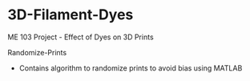 # 3D-Filament-Dyes
ME 103 Project - Effect of Dyes on 3D Prints


Randomize-Prints
- Contains algorithm to randomize prints to avoid bias using MATLAB
